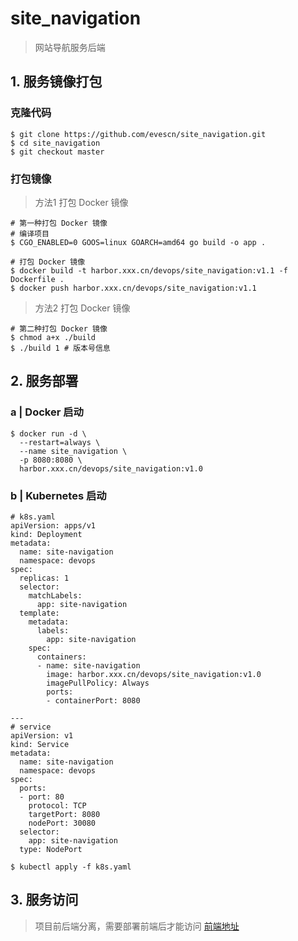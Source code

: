 # site_navigation

> 网站导航服务后端

## 1. 服务镜像打包

### 克隆代码

```shell
$ git clone https://github.com/evescn/site_navigation.git
$ cd site_navigation
$ git checkout master
```

### 打包镜像

> 方法1 打包 Docker 镜像

```shell
# 第一种打包 Docker 镜像
# 编译项目
$ CGO_ENABLED=0 GOOS=linux GOARCH=amd64 go build -o app .

# 打包 Docker 镜像
$ docker build -t harbor.xxx.cn/devops/site_navigation:v1.1 -f Dockerfile .
$ docker push harbor.xxx.cn/devops/site_navigation:v1.1
```

> 方法2 打包 Docker 镜像

```shell
# 第二种打包 Docker 镜像
$ chmod a+x ./build
$ ./build 1 # 版本号信息
```

## 2. 服务部署

### a | Docker 启动

```shell
$ docker run -d \
  --restart=always \
  --name site_navigation \
  -p 8080:8080 \
  harbor.xxx.cn/devops/site_navigation:v1.0
```

### b | Kubernetes 启动

```shell
# k8s.yaml
apiVersion: apps/v1
kind: Deployment
metadata:
  name: site-navigation
  namespace: devops
spec:
  replicas: 1
  selector:
    matchLabels:
      app: site-navigation
  template:
    metadata:
      labels:
        app: site-navigation
    spec:
      containers:
      - name: site-navigation
        image: harbor.xxx.cn/devops/site_navigation:v1.0
        imagePullPolicy: Always
        ports:
        - containerPort: 8080

---
# service
apiVersion: v1
kind: Service
metadata:
  name: site-navigation
  namespace: devops
spec:
  ports:
  - port: 80
    protocol: TCP
    targetPort: 8080
    nodePort: 30080
  selector:
    app: site-navigation
  type: NodePort
```

```shell
$ kubectl apply -f k8s.yaml
```

## 3. 服务访问

> 项目前后端分离，需要部署前端后才能访问
> [前端地址](https://github.com/evescn/site_navigation_fe)

